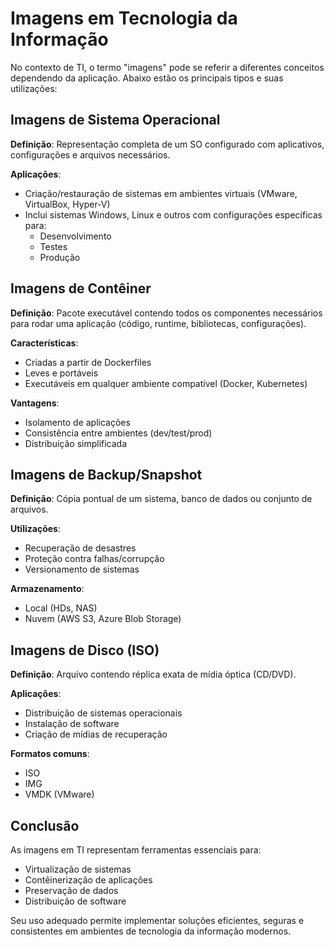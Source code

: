 # Imagens em Tecnologia da Informação

No contexto de TI, o termo "imagens" pode se referir a diferentes conceitos dependendo da aplicação. Abaixo estão os principais tipos e suas utilizações:

## Imagens de Sistema Operacional

**Definição**:
Representação completa de um SO configurado com aplicativos, configurações e arquivos necessários.

**Aplicações**:

- Criação/restauração de sistemas em ambientes virtuais (VMware, VirtualBox, Hyper-V)
- Inclui sistemas Windows, Linux e outros com configurações específicas para:
  - Desenvolvimento
  - Testes
  - Produção

## Imagens de Contêiner

**Definição**:
Pacote executável contendo todos os componentes necessários para rodar uma aplicação (código, runtime, bibliotecas, configurações).

**Características**:

- Criadas a partir de Dockerfiles
- Leves e portáveis
- Executáveis em qualquer ambiente compatível (Docker, Kubernetes)

**Vantagens**:

- Isolamento de aplicações
- Consistência entre ambientes (dev/test/prod)
- Distribuição simplificada

## Imagens de Backup/Snapshot

**Definição**:
Cópia pontual de um sistema, banco de dados ou conjunto de arquivos.

**Utilizações**:

- Recuperação de desastres
- Proteção contra falhas/corrupção
- Versionamento de sistemas

**Armazenamento**:

- Local (HDs, NAS)
- Nuvem (AWS S3, Azure Blob Storage)

## Imagens de Disco (ISO)

**Definição**:
Arquivo contendo réplica exata de mídia óptica (CD/DVD).

**Aplicações**:

- Distribuição de sistemas operacionais
- Instalação de software
- Criação de mídias de recuperação

**Formatos comuns**:

- ISO
- IMG
- VMDK (VMware)

## Conclusão

As imagens em TI representam ferramentas essenciais para:

- Virtualização de sistemas
- Contêinerização de aplicações
- Preservação de dados
- Distribuição de software

Seu uso adequado permite implementar soluções eficientes, seguras e consistentes em ambientes de tecnologia da informação modernos.
